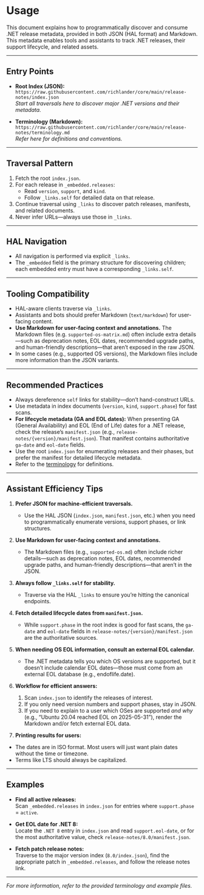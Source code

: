 # Usage

This document explains how to programmatically discover and consume .NET release metadata, provided in both JSON (HAL format) and Markdown. This metadata enables tools and assistants to track .NET releases, their support lifecycle, and related assets.

---

## Entry Points

- **Root Index (JSON):**  
  `https://raw.githubusercontent.com/richlander/core/main/release-notes/index.json`  
  *Start all traversals here to discover major .NET versions and their metadata.*

- **Terminology (Markdown):**  
  `https://raw.githubusercontent.com/richlander/core/main/release-notes/terminology.md`  
  *Refer here for definitions and conventions.*

---

## Traversal Pattern

1. Fetch the root `index.json`.  
2. For each release in `_embedded.releases`:  
   - Read `version`, `support`, and `kind`.  
   - Follow `_links.self` for detailed data on that release.  
3. Continue traversal using `_links` to discover patch releases, manifests, and related documents.  
4. Never infer URLs—always use those in `_links`.

---

## HAL Navigation

- All navigation is performed via explicit `_links`.  
- The `_embedded` field is the primary structure for discovering children; each embedded entry must have a corresponding `_links.self`.

---

## Tooling Compatibility

- HAL-aware clients traverse via `_links`.  
- Assistants and bots should prefer Markdown (`text/markdown`) for user-facing content.  
- **Use Markdown for user-facing context and annotations.** The Markdown files (e.g. `supported-os-matrix.md`) often include extra details—such as deprecation notes, EOL dates, recommended upgrade paths, and human-friendly descriptions—that aren’t exposed in the raw JSON.  
- In some cases (e.g., supported OS versions), the Markdown files include more information than the JSON variants.

---

## Recommended Practices

- Always dereference `self` links for stability—don’t hand-construct URLs.  
- Use metadata in index documents (`version`, `kind`, `support.phase`) for fast scans.  
- **For lifecycle metadata (GA and EOL dates):** When presenting GA (General Availability) and EOL (End of Life) dates for a .NET release, check the release’s `manifest.json` (e.g., `release-notes/{version}/manifest.json`). That manifest contains authoritative `ga-date` and `eol-date` fields.  
- Use the root `index.json` for enumerating releases and their phases, but prefer the manifest for detailed lifecycle metadata.  
- Refer to the [terminology](https://raw.githubusercontent.com/richlander/core/main/release-notes/terminology.md) for definitions.

---

## Assistant Efficiency Tips

1. **Prefer JSON for machine-efficient traversals.**  
   - Use the HAL JSON (`index.json`, `manifest.json`, etc.) when you need to programmatically enumerate versions, support phases, or link structures.

2. **Use Markdown for user-facing context and annotations.**  
   - The Markdown files (e.g., `supported-os.md`) often include richer details—such as deprecation notes, EOL dates, recommended upgrade paths, and human-friendly descriptions—that aren’t in the JSON.

3. **Always follow `_links.self` for stability.**  
   - Traverse via the HAL `_links` to ensure you’re hitting the canonical endpoints.

4. **Fetch detailed lifecycle dates from `manifest.json`.**  
   - While `support.phase` in the root index is good for fast scans, the `ga-date` and `eol-date` fields in `release-notes/{version}/manifest.json` are the authoritative sources.

5. **When needing OS EOL information, consult an external EOL calendar.**  
   - The .NET metadata tells you which OS versions are supported, but it doesn’t include calendar EOL dates—those must come from an external EOL database (e.g., endoflife.date).

6. **Workflow for efficient answers:**  
   1. Scan `index.json` to identify the releases of interest.  
   2. If you only need version numbers and support phases, stay in JSON.  
   3. If you need to explain to a user which OSes are supported *and why* (e.g., “Ubuntu 20.04 reached EOL on 2025-05-31”), render the Markdown and/or fetch external EOL data.

7. **Printing results for users:**
  - The dates are in ISO format. Most users will just want plain dates without the time or timezone.
  - Terms like LTS should always be capitalized.

---

## Examples

- **Find all active releases:**  
  Scan `_embedded.releases` in `index.json` for entries where `support.phase` = `active`.

- **Get EOL date for .NET 8:**  
  Locate the `.NET 8` entry in `index.json` and read `support.eol-date`, or for the most authoritative value, check `release-notes/8.0/manifest.json`.

- **Fetch patch release notes:**  
  Traverse to the major version index (`8.0/index.json`), find the appropriate patch in `_embedded.releases`, and follow the release notes link.

---

*For more information, refer to the provided terminology and example files.*
